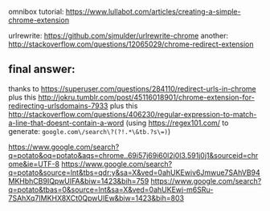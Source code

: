 omnibox tutorial: <https://www.lullabot.com/articles/creating-a-simple-chrome-extension>

urlrewrite: <https://github.com/sjmulder/urlrewrite-chrome>
another: <http://stackoverflow.com/questions/12065029/chrome-redirect-extension>

final answer:
---
thanks to <https://superuser.com/questions/284110/redirect-urls-in-chrome> 
plus this <http://jokru.tumblr.com/post/45116018901/chrome-extension-for-redirecting-urlsdomains-7933>
plus this <http://stackoverflow.com/questions/406230/regular-expression-to-match-a-line-that-doesnt-contain-a-word>
(using https://regex101.com/ to generate: `google.com\/search\?(?!.*\&tb.?s\=)`)


https://www.google.com/search?q=potato&oq=potato&aqs=chrome..69i57j69i60l2j0l3.591j0j1&sourceid=chrome&ie=UTF-8
https://www.google.com/search?q=potato&source=lnt&tbs=qdr:y&sa=X&ved=0ahUKEwiv6Jmwue7SAhVB94MKHbhCB9IQpwUIFA&biw=1423&bih=759
https://www.google.com/search?q=potato&tbas=0&source=lnt&sa=X&ved=0ahUKEwj-m6SRu-7SAhXq7IMKHX8XCt0QpwUIEw&biw=1423&bih=803